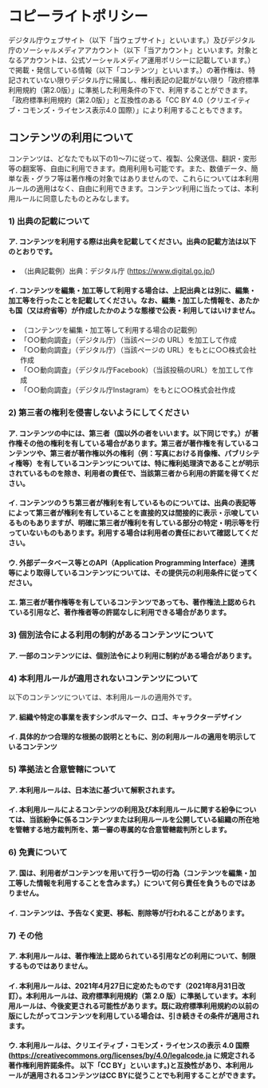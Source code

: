 # コピーライトポリシー

デジタル庁ウェブサイト（以下「当ウェブサイト」といいます。）及びデジタル庁のソーシャルメディアアカウント（以下「当アカウント」といいます。対象となるアカウントは、公式ソーシャルメディア運用ポリシーに記載しています。）で掲載・発信している情報（以下「コンテンツ」といいます。）の著作権は、特記されていない限りデジタル庁に帰属し、権利表記の記載がない限り「政府標準利用規約（第2.0版）」に準拠した利用条件の下で、利用することができます。「政府標準利用規約（第2.0版）」と互換性のある「CC BY 4.0（クリエイティブ・コモンズ・ライセンス表示4.0 国際）」により利用することもできます。

## コンテンツの利用について

コンテンツは、どなたでも以下の1)～7)に従って、複製、公衆送信、翻訳・変形等の翻案等、自由に利用できます。商用利用も可能です。また、数値データ、簡単な表・グラフ等は著作権の対象ではありませんので、これらについては本利用ルールの適用はなく、自由に利用できます。コンテンツ利用に当たっては、本利用ルールに同意したものとみなします。

### 1) 出典の記載について

#### ア. コンテンツを利用する際は出典を記載してください。出典の記載方法は以下のとおりです。
- （出典記載例）出典：デジタル庁 (https://www.digital.go.jp/)

#### イ. コンテンツを編集・加工等して利用する場合は、上記出典とは別に、編集・加工等を行ったことを記載してください。なお、編集・加工した情報を、あたかも国（又は府省等）が作成したかのような態様で公表・利用してはいけません。

- （コンテンツを編集・加工等して利用する場合の記載例）
- 「○○動向調査」（デジタル庁）（当該ページの URL）を加工して作成
- 「○○動向調査」（デジタル庁）（当該ページの URL）をもとに○○株式会社作成
- 「○○動向調査」（デジタル庁Facebook）（当該投稿のURL）を加工して作成
- 「○○動向調査」（デジタル庁Instagram）をもとに○○株式会社作成

### 2) 第三者の権利を侵害しないようにしてください

#### ア. コンテンツの中には、第三者（国以外の者をいいます。以下同じです。）が著作権その他の権利を有している場合があります。第三者が著作権を有しているコンテンツや、第三者が著作権以外の権利（例：写真における肖像権、パブリシティ権等）を有しているコンテンツについては、特に権利処理済であることが明示されているものを除き、利用者の責任で、当該第三者から利用の許諾を得てください。

#### イ. コンテンツのうち第三者が権利を有しているものについては、出典の表記等によって第三者が権利を有していることを直接的又は間接的に表示・示唆しているものもありますが、明確に第三者が権利を有している部分の特定・明示等を行っていないものもあります。利用する場合は利用者の責任において確認してください。

#### ウ. 外部データベース等とのAPI（Application Programming Interface）連携等により取得しているコンテンツについては、その提供元の利用条件に従ってください。

#### エ. 第三者が著作権等を有しているコンテンツであっても、著作権法上認められている引用など、著作権者等の許諾なしに利用できる場合があります。

### 3) 個別法令による利用の制約があるコンテンツについて

#### ア. 一部のコンテンツには、個別法令により利用に制約がある場合があります。

### 4) 本利用ルールが適用されないコンテンツについて

以下のコンテンツについては、本利用ルールの適用外です。

#### ア. 組織や特定の事業を表すシンボルマーク、ロゴ、キャラクターデザイン

#### イ. 具体的かつ合理的な根拠の説明とともに、別の利用ルールの適用を明示しているコンテンツ

### 5) 準拠法と合意管轄について

#### ア. 本利用ルールは、日本法に基づいて解釈されます。

#### イ. 本利用ルールによるコンテンツの利用及び本利用ルールに関する紛争については、当該紛争に係るコンテンツまたは利用ルールを公開している組織の所在地を管轄する地方裁判所を、第一審の専属的な合意管轄裁判所とします。

### 6) 免責について

#### ア. 国は、利用者がコンテンツを用いて行う一切の行為（コンテンツを編集・加工等した情報を利用することを含みます。）について何ら責任を負うものではありません。

#### イ. コンテンツは、予告なく変更、移転、削除等が行われることがあります。

### 7) その他

#### ア. 本利用ルールは、著作権法上認められている引用などの利用について、制限するものではありません。

#### イ. 本利用ルールは、2021年4月27日に定めたものです（2021年8月31日改訂）。本利用ルールは、政府標準利用規約（第 2.0 版）に準拠しています。本利用ルールは、今後変更される可能性があります。既に政府標準利用規約の以前の版にしたがってコンテンツを利用している場合は、引き続きその条件が適用されます。

#### ウ. 本利用ルールは、クリエイティブ・コモンズ・ライセンスの表示 4.0 国際 (https://creativecommons.org/licenses/by/4.0/legalcode.ja に規定される著作権利用許諾条件。 以下「CC BY」といいます。)と互換性があり、本利用ルールが適用されるコンテンツはCC BYに従うことでも利用することができます。
